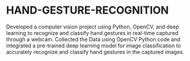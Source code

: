 # HAND-GESTURE-RECOGNITION
Developed a computer vision project using Python, OpenCV, and deep learning to recognize and classify hand gestures in real-time captured through a webcam.  Collected the Data using OpenCV Python code and integrated a pre-trained deep learning model for image classification to accurately recognize and classify hand gestures in the captured images. 
